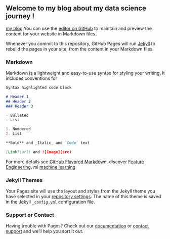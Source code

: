 ## Welcome to my blog about my data science journey !

[my blog](https://oumoussmehdi.github.io/Road2Data/)
You can use the [editor on GitHub](https://github.com/oumoussmehdi/Road2Data/edit/master/README.md) to maintain and preview the content for your website in Markdown files.

Whenever you commit to this repository, GitHub Pages will run [Jekyll](https://jekyllrb.com/) to rebuild the pages in your site, from the content in your Markdown files.

### Markdown

Markdown is a lightweight and easy-to-use syntax for styling your writing. It includes conventions for

```markdown
Syntax highlighted code block

# Header 1
## Header 2
### Header 3

- Bulleted
- List

1. Numbered
2. List

**Bold** and _Italic_ and `Code` text

[Link](url) and ![Image](src)
```

For more details see [GitHub Flavored Markdown](https://guides.github.com/features/mastering-markdown/).
discover [Feature Engineering](https://guides.github.com/Feature-Engineering/).
ml [machine learning](pages/Machine-learning-algorithms)

### Jekyll Themes

Your Pages site will use the layout and styles from the Jekyll theme you have selected in your [repository settings](https://github.com/oumoussmehdi/Road2Data/settings). The name of this theme is saved in the Jekyll `_config.yml` configuration file.

### Support or Contact

Having trouble with Pages? Check out our [documentation](https://help.github.com/categories/github-pages-basics/) or [contact support](https://github.com/contact) and we’ll help you sort it out.
